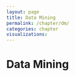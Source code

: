```yaml
---
layout: page
title: Data Mining
permalink: /chapter/dm/
categories: chapter
visualizations:
---
```


# Data Mining
